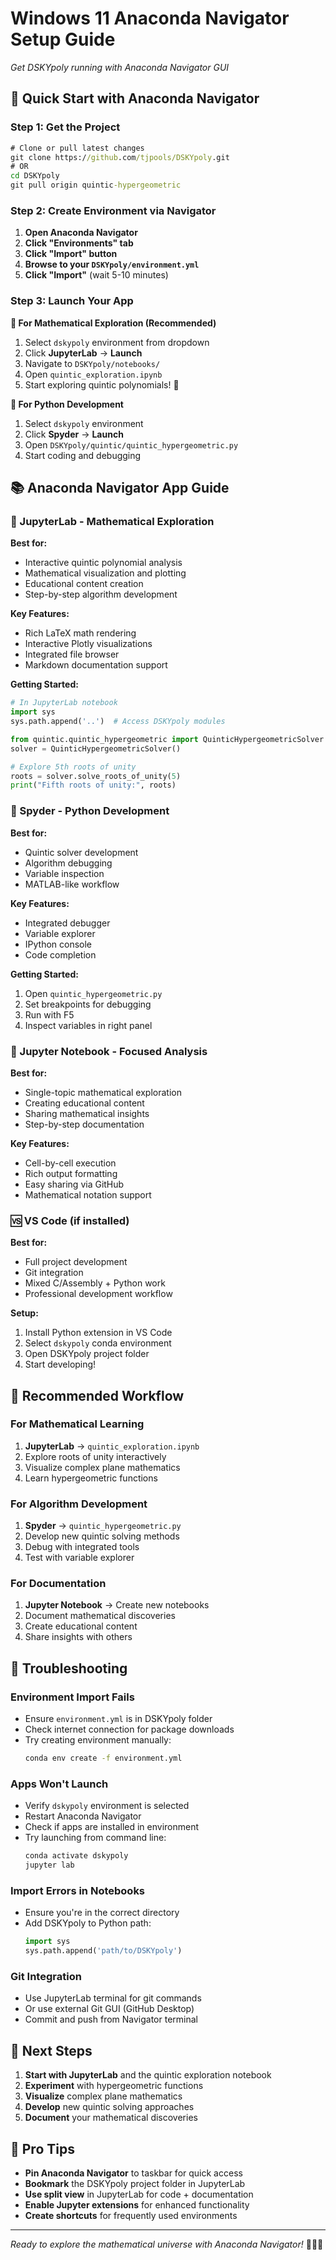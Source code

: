 # Windows 11 Anaconda Navigator Setup Guide

*Get DSKYpoly running with Anaconda Navigator GUI*

## 🎯 **Quick Start with Anaconda Navigator**

### **Step 1: Get the Project**
```cmd
# Clone or pull latest changes
git clone https://github.com/tjpools/DSKYpoly.git
# OR
cd DSKYpoly
git pull origin quintic-hypergeometric
```

### **Step 2: Create Environment via Navigator**
1. **Open Anaconda Navigator**
2. **Click "Environments" tab**
3. **Click "Import" button**
4. **Browse to your `DSKYpoly/environment.yml`**
5. **Click "Import"** (wait 5-10 minutes)

### **Step 3: Launch Your App**

**🥇 For Mathematical Exploration (Recommended)**
1. Select `dskypoly` environment from dropdown
2. Click **JupyterLab** → **Launch**
3. Navigate to `DSKYpoly/notebooks/`
4. Open `quintic_exploration.ipynb`
5. Start exploring quintic polynomials! 🎊

**🥈 For Python Development**
1. Select `dskypoly` environment
2. Click **Spyder** → **Launch**  
3. Open `DSKYpoly/quintic/quintic_hypergeometric.py`
4. Start coding and debugging

## 📚 **Anaconda Navigator App Guide**

### **🔬 JupyterLab** - Mathematical Exploration
**Best for:**
- Interactive quintic polynomial analysis
- Mathematical visualization and plotting
- Educational content creation
- Step-by-step algorithm development

**Key Features:**
- Rich LaTeX math rendering
- Interactive Plotly visualizations
- Integrated file browser
- Markdown documentation support

**Getting Started:**
```python
# In JupyterLab notebook
import sys
sys.path.append('..')  # Access DSKYpoly modules

from quintic.quintic_hypergeometric import QuinticHypergeometricSolver
solver = QuinticHypergeometricSolver()

# Explore 5th roots of unity
roots = solver.solve_roots_of_unity(5)
print("Fifth roots of unity:", roots)
```

### **🔧 Spyder** - Python Development
**Best for:**
- Quintic solver development
- Algorithm debugging
- Variable inspection
- MATLAB-like workflow

**Key Features:**
- Integrated debugger
- Variable explorer
- IPython console
- Code completion

**Getting Started:**
1. Open `quintic_hypergeometric.py`
2. Set breakpoints for debugging
3. Run with F5
4. Inspect variables in right panel

### **📓 Jupyter Notebook** - Focused Analysis
**Best for:**
- Single-topic mathematical exploration
- Creating educational content
- Sharing mathematical insights
- Step-by-step documentation

**Key Features:**
- Cell-by-cell execution
- Rich output formatting
- Easy sharing via GitHub
- Mathematical notation support

### **🆚 VS Code** (if installed)
**Best for:**
- Full project development
- Git integration
- Mixed C/Assembly + Python work
- Professional development workflow

**Setup:**
1. Install Python extension in VS Code
2. Select `dskypoly` conda environment
3. Open DSKYpoly project folder
4. Start developing!

## 🎨 **Recommended Workflow**

### **For Mathematical Learning**
1. **JupyterLab** → `quintic_exploration.ipynb`
2. Explore roots of unity interactively
3. Visualize complex plane mathematics
4. Learn hypergeometric functions

### **For Algorithm Development**
1. **Spyder** → `quintic_hypergeometric.py`
2. Develop new quintic solving methods
3. Debug with integrated tools
4. Test with variable explorer

### **For Documentation**
1. **Jupyter Notebook** → Create new notebooks
2. Document mathematical discoveries
3. Create educational content
4. Share insights with others

## 🔧 **Troubleshooting**

### **Environment Import Fails**
- Ensure `environment.yml` is in DSKYpoly folder
- Check internet connection for package downloads
- Try creating environment manually:
  ```cmd
  conda env create -f environment.yml
  ```

### **Apps Won't Launch**
- Verify `dskypoly` environment is selected
- Restart Anaconda Navigator
- Check if apps are installed in environment
- Try launching from command line:
  ```cmd
  conda activate dskypoly
  jupyter lab
  ```

### **Import Errors in Notebooks**
- Ensure you're in the correct directory
- Add DSKYpoly to Python path:
  ```python
  import sys
  sys.path.append('path/to/DSKYpoly')
  ```

### **Git Integration**
- Use JupyterLab terminal for git commands
- Or use external Git GUI (GitHub Desktop)
- Commit and push from Navigator terminal

## 🎯 **Next Steps**

1. **Start with JupyterLab** and the quintic exploration notebook
2. **Experiment** with hypergeometric functions
3. **Visualize** complex plane mathematics
4. **Develop** new quintic solving approaches
5. **Document** your mathematical discoveries

## 🌟 **Pro Tips**

- **Pin Anaconda Navigator** to taskbar for quick access
- **Bookmark** the DSKYpoly project folder in JupyterLab
- **Use split view** in JupyterLab for code + documentation
- **Enable Jupyter extensions** for enhanced functionality
- **Create shortcuts** for frequently used environments

---

*Ready to explore the mathematical universe with Anaconda Navigator!* 🚀🔬📱
